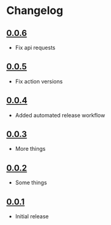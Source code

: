 # Changelog

## [0.0.6]

- Fix api requests

## [0.0.5]

- Fix action versions

## [0.0.4]

- Added automated release workflow

## [0.0.3]

- More things

## [0.0.2]

- Some things

## [0.0.1]

- Initial release

[0.0.6]: (https://github.com/xt0rted-test/release-environment/releases/tag/v0.0.6)
[0.0.5]: (https://github.com/xt0rted-test/release-environment/releases/tag/v0.0.5)
[0.0.4]: (https://github.com/xt0rted-test/release-environment/releases/tag/v0.0.4)
[0.0.3]: (https://github.com/xt0rted-test/release-environment/releases/tag/v0.0.3)
[0.0.2]: (https://github.com/xt0rted-test/release-environment/releases/tag/v0.0.2)
[0.0.1]: (https://github.com/xt0rted-test/release-environment/releases/tag/v0.0.1)
